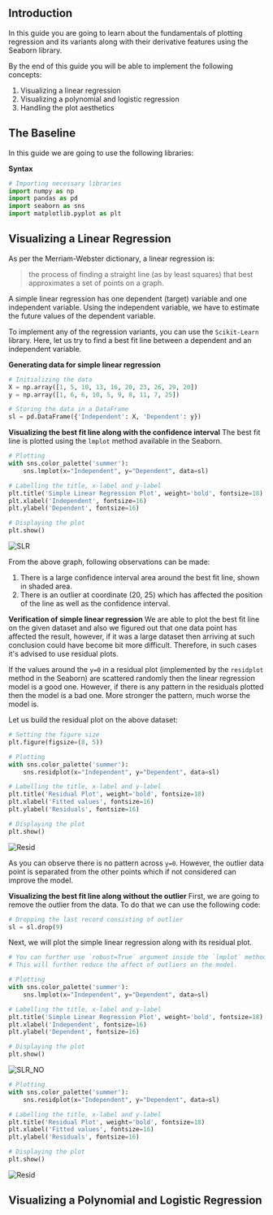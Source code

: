 ## Introduction
In this guide you are going to learn about the fundamentals of plotting regression and its variants along with their derivative features using the Seaborn library.

By the end of this guide you will be able to implement the following concepts:
1. Visualizing a linear regression
2. Visualizing a polynomial and logistic regression 
3. Handling the plot aesthetics

## The Baseline
In this guide we are going to use the following libraries:

**Syntax**


```python
# Importing necessary libraries
import numpy as np
import pandas as pd
import seaborn as sns
import matplotlib.pyplot as plt
```

## Visualizing a Linear Regression
As per the Merriam-Webster dictionary, a linear regression is:

> the process of finding a straight line (as by least squares) that best approximates a set of points on a graph.

A simple linear regression has one dependent (target) variable and one independent variable. Using the independent variable, we have to estimate the future values of the dependent variable. 

To implement any of the regression variants, you can use the `Scikit-Learn` library. Here, let us try to find a best fit line between a dependent and an independent variable.

**Generating data for simple linear regression**


```python
# Initializing the data
X = np.array([1, 5, 10, 13, 16, 20, 23, 26, 29, 20])
y = np.array([1, 6, 6, 10, 5, 9, 8, 11, 7, 25])

# Storing the data in a DataFrame
sl = pd.DataFrame({'Independent': X, 'Dependent': y})
```

**Visualizing the best fit line along with the confidence interval**
The best fit line is plotted using the `lmplot` method available in the Seaborn.

```python
# Plotting
with sns.color_palette('summer'):
    sns.lmplot(x="Independent", y="Dependent", data=sl)

# Labelling the title, x-label and y-label
plt.title('Simple Linear Regression Plot', weight='bold', fontsize=18)
plt.xlabel('Independent', fontsize=16)
plt.ylabel('Dependent', fontsize=16)

# Displaying the plot
plt.show()
```

![SLR](https://i.imgur.com/KsjszlE.png)

From the above graph, following observations can be made:
1. There is a large confidence interval area around the best fit line, shown in shaded area.
2. There is an outlier at coordinate (20, 25) which has affected the position of the line as well as the confidence interval.

**Verification of simple linear regression**
We are able to plot the best fit line on the given dataset and also we figured out that one data point has affected the result, however, if it was a large dataset then arriving at such conclusion could have become bit more difficult. Therefore, in such cases it's advised to use residual plots.

If the values around the `y=0` in a residual plot (implemented by the `residplot` method in the Seaborn) are scattered randomly then the linear regression model is a good one. However, if there is any pattern in the residuals plotted then the model is a bad one. More stronger the pattern, much worse the model is.

Let us build the residual plot on the above dataset:


```python
# Setting the figure size
plt.figure(figsize=(8, 5))

# Plotting
with sns.color_palette('summer'):
    sns.residplot(x="Independent", y="Dependent", data=sl)

# Labelling the title, x-label and y-label
plt.title('Residual Plot', weight='bold', fontsize=18)
plt.xlabel('Fitted values', fontsize=16)
plt.ylabel('Residuals', fontsize=16)

# Displaying the plot
plt.show()
```

![Resid](https://i.imgur.com/cLkPgsT.png)

As you can observe there is no pattern across `y=0`. However, the outlier data point is separated from the other points which if not considered can improve the model.

**Visualizing the best fit line along without the outlier**
First, we are going to remove the outlier from the data. To do that we can use the following code:


```python
# Dropping the last record consisting of outlier
sl = sl.drop(9)
```

Next, we will plot the simple linear regression along with its residual plot.

```python
# You can further use `robust=True` argument inside the `lmplot` method.
# This will further reduce the affect of outliers on the model.

# Plotting
with sns.color_palette('summer'):
    sns.lmplot(x="Independent", y="Dependent", data=sl)

# Labelling the title, x-label and y-label
plt.title('Simple Linear Regression Plot', weight='bold', fontsize=18)
plt.xlabel('Independent', fontsize=16)
plt.ylabel('Dependent', fontsize=16)

# Displaying the plot
plt.show()
```

![SLR_NO](https://i.imgur.com/zy8Gc4P.png)


```python
# Plotting
with sns.color_palette('summer'):
    sns.residplot(x="Independent", y="Dependent", data=sl)

# Labelling the title, x-label and y-label
plt.title('Residual Plot', weight='bold', fontsize=18)
plt.xlabel('Fitted values', fontsize=16)
plt.ylabel('Residuals', fontsize=16)

# Displaying the plot
plt.show()
```

![Resid](https://i.imgur.com/5TpUyP0.png)

## Visualizing a Polynomial and Logistic Regression 
